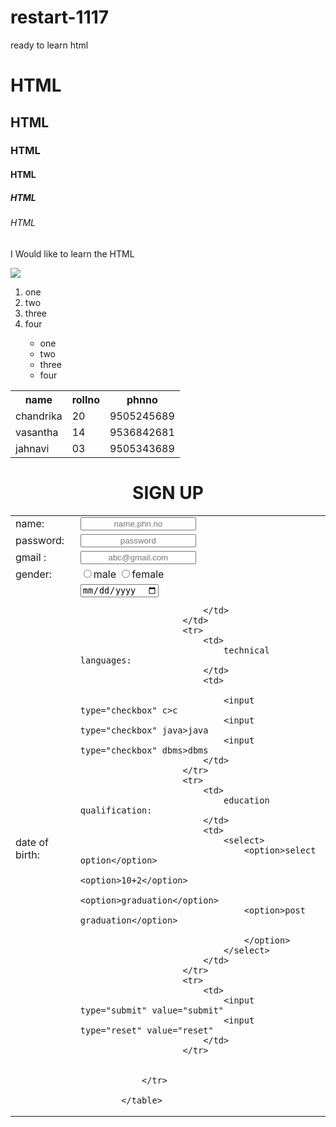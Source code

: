 # restart-1117
<html>
  <head>
    ready to learn html
  </head>
  <h1>HTML</h1>
  <h2>HTML</h2>
  <h3>HTML</h3>
  <h4>HTML</h4>
  <h5>HTML</h5>
  <h6>HTML</h6>
  <p> I Would like to learn the HTML</p>
  <img src="https://i.ytimg.com/vi/obUQL6MEzzs/maxresdefault.jpg"</img>
  <a href = "https://www.w3schools.com"></a>
  <ol>
    <li>one</li>
    <li>two</li>
    <li>three</li>
    <li>four</li>
    <ul>
    <li>one</li>
    <li>two</li>
    <li>three</li>
    <li>four</li>
    </ul>
  </ol>
  <table>
    <th> name </th>
    <th> rollno </th>
    <th> phnno</th>
    <tr>
      <td>chandrika</td>
      <td>20</td>
      <td>9505245689</td>
    </tr>
    <tr>
      <td>vasantha</td>
      <td>14</td>
      <td>9536842681</td>
       </tr>
       <tr>
         <td>jahnavi</td>
         <td>03</td>
         <td>9505343689</td>
       </tr>
    
    
  </table>
   <title>
                form
            </title>
            <h1 style=text-align:center > SIGN UP </h1>
            <table>
                <tr>
                    <td>
                        name:
                    </td>
                    <td>
                        <input type="text" style=text-align:center;" placeholder="name,phn.no"
                    </td>
                </tr>
                <tr>
                    <td>
                        password:
                    </td>
                    <td>
                        <input type="password" style=text-align:center;" placeholder="password"
                    </td>
                </tr>
                <tr>
                    <td>
                       gmail :
                    </td>
                    <td>
                        <input type="gmail" style=text-align:center;" placeholder="abc@gmail.com"
                    </td>
                </tr>
                <tr>
                    <td>
                        gender:
                    </td>
                       <td>
                          <input type="radio" name="gender">male
                          <input type="radio" name="gender">female
                        </td>
                        <tr>
                            <td>
                                date of birth:
                                <td>
                                    <input type="date"
                                </td>

                            </td>
                        </td>
                        <tr>
                            <td>
                                technical languages:
                            </td>
                            <td>
                                
                                <input type="checkbox" c>c
                                <input type="checkbox" java>java
                                <input type="checkbox" dbms>dbms
                            </td>
                        </tr>
                        <tr>
                            <td>
                                education qualification:
                            </td>
                            <td>
                                <select>
                                    <option>select option</option>
                                    <option>10+2</option>
                                    <option>graduation</option>
                                    <option>post graduation</option>

                                    </option>
                                </select>
                            </td>
                        </tr>
                        <tr>
                            <td>
                                <input type="submit" value="submit"
                                <input type="reset" value="reset"
                            </td>
                        </tr>
                    

                </tr>

            </table>
            
            
            
            
  
</html>
